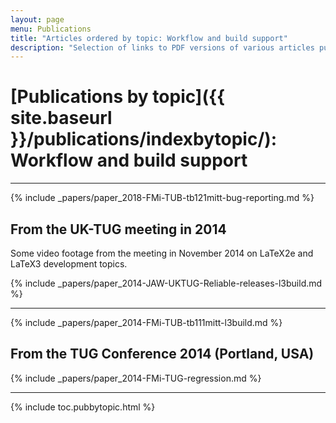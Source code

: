 ```yaml
---
layout: page
menu: Publications
title: "Articles ordered by topic: Workflow and build support"
description: "Selection of links to PDF versions of various articles published by the LaTeX3 project and links to videos of their conference presentations ordered by major topics."
---
```


# [Publications by topic]({{ site.baseurl }}/publications/indexbytopic/):  Workflow and build support

***

{% include _papers/paper_2018-FMi-TUB-tb121mitt-bug-reporting.md %}



## From the UK-TUG meeting in 2014

Some video footage from the meeting in November 2014 on LaTeX2e and LaTeX3 development topics. 

{% include _papers/paper_2014-JAW-UKTUG-Reliable-releases-l3build.md %}

***

{% include _papers/paper_2014-FMi-TUB-tb111mitt-l3build.md %}


## From the TUG Conference 2014 (Portland, USA)

{% include _papers/paper_2014-FMi-TUG-regression.md %}

***




<div class="row">{% include toc.pubbytopic.html %}</div>
<div id="div_vgwpixel"></div>


